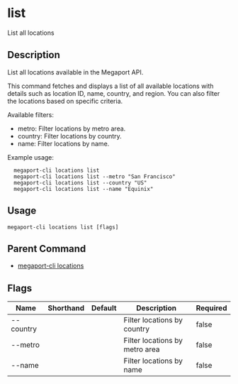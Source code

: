 # list

List all locations

## Description

List all locations available in the Megaport API.

This command fetches and displays a list of all available locations with details such as
location ID, name, country, and region. You can also filter the locations based on specific criteria.

Available filters:
  - metro: Filter locations by metro area.
  - country: Filter locations by country.
  - name: Filter locations by name.

Example usage:

```
  megaport-cli locations list
  megaport-cli locations list --metro "San Francisco"
  megaport-cli locations list --country "US"
  megaport-cli locations list --name "Equinix"
```



## Usage

```
megaport-cli locations list [flags]
```



## Parent Command

* [megaport-cli locations](megaport-cli_locations.md)




## Flags

| Name | Shorthand | Default | Description | Required |
|------|-----------|---------|-------------|----------|
| --country |  |  | Filter locations by country | false |
| --metro |  |  | Filter locations by metro area | false |
| --name |  |  | Filter locations by name | false |



